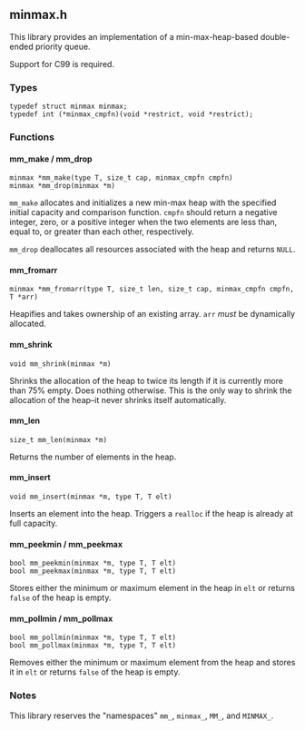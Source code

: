 ## minmax.h
This library provides an implementation of a min-max-heap-based double-ended
priority queue.

Support for C99 is required.

### Types
```
typedef struct minmax minmax;
typedef int (*minmax_cmpfn)(void *restrict, void *restrict);
```

### Functions
#### mm_make / mm_drop
```
minmax *mm_make(type T, size_t cap, minmax_cmpfn cmpfn)
minmax *mm_drop(minmax *m)
```
`mm_make` allocates and initializes a new min-max heap with the specified
initial capacity and comparison function. `cmpfn` should return a negative
integer, zero, or a positive integer when the two elements are less than, equal
to, or greater than each other, respectively.

`mm_drop` deallocates all resources associated with the heap and returns
`NULL`.

#### mm_fromarr
```
minmax *mm_fromarr(type T, size_t len, size_t cap, minmax_cmpfn cmpfn, T *arr)
```
Heapifies and takes ownership of an existing array. `arr` *must* be dynamically
allocated.

#### mm_shrink
```
void mm_shrink(minmax *m)
```
Shrinks the allocation of the heap to twice its length if it is currently more
than 75% empty. Does nothing otherwise. This is the only way to shrink the
allocation of the heap–it never shrinks itself automatically.

#### mm_len
```
size_t mm_len(minmax *m)
```
Returns the number of elements in the heap.

#### mm_insert
```
void mm_insert(minmax *m, type T, T elt)
```
Inserts an element into the heap. Triggers a `realloc` if the heap is already
at full capacity.

#### mm_peekmin / mm_peekmax
```
bool mm_peekmin(minmax *m, type T, T elt)
bool mm_peekmax(minmax *m, type T, T elt)
```
Stores either the minimum or maximum element in the heap in `elt` or returns
`false` of the heap is empty.

#### mm_pollmin / mm_pollmax
```
bool mm_pollmin(minmax *m, type T, T elt)
bool mm_pollmax(minmax *m, type T, T elt)
```
Removes either the minimum or maximum element from the heap and stores it in
`elt` or returns `false` of the heap is empty.

### Notes
This library reserves the "namespaces" `mm_`, `minmax_`, `MM_`, and `MINMAX_`.
